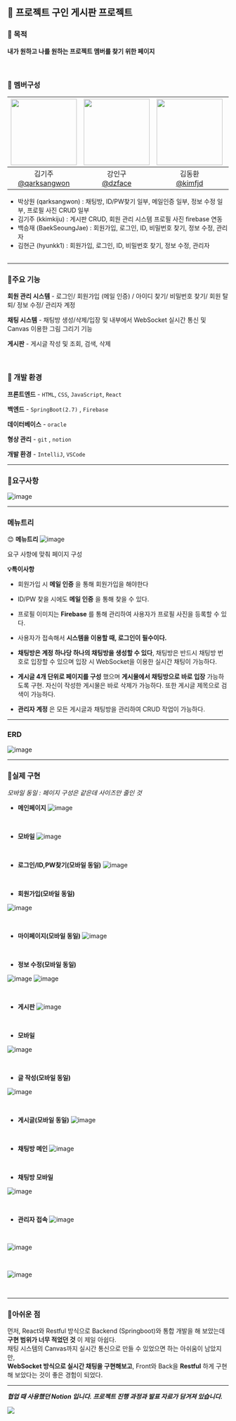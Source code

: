 💬 프로젝트 구인 게시판 프로젝트
---

### 🎯 목적
__내가 원하고 나를 원하는 프로젝트 멤버를 찾기 위한 페이지__

<br>

### 👥 멤버구성
|<img src="https://avatars.githubusercontent.com/u/161571071?v=4" width="150" height="150"/>|<img src="https://avatars.githubusercontent.com/u/74034344?v=4" width="150" height="150"/>|<img src="https://avatars.githubusercontent.com/u/161570977?v=4" width="150" height="150"/>|<img src="https://avatars.githubusercontent.com/u/49334905?v=4" width="150" height="150"/>|<img src="https://avatars.githubusercontent.com/u/161571071?v=4" width="150" height="150"/>|
|:-:|:-:|:-:|:-:|:-:|
|김기주<br/>[@qarksangwon](https://github.com/kkimkiju)|강인구<br/>[@dzface](https://github.com/dzface)|김동환<br/>[@kimfjd](https://github.com/kimfjd)|김세호<br/>[@tpgh1554](https://github.com/tpgh1554)|임정후<br/>[@limfarmer](https://github.com/limfarmer)|

  - 박상원 (qarksangwon) : 채팅방, ID/PW찾기 일부, 메일인증 일부, 정보 수정 일부, 프로필 사진 CRUD 일부
  - 김기주 (kkimkiju) : 게시판 CRUD, 회원 관리 시스템 프로필 사진 firebase 연동
  - 백승재 (BaekSeoungJae) : 회원가입, 로그인, ID, 비밀번호 찾기, 정보 수정, 관리자 
  - 김현근 (hyunkk1) :  회원가입, 로그인, ID, 비밀번호 찾기, 정보 수정, 관리자
<br><br>
---

### 📌주요 기능
__회원 관리 시스템__ - 로그인/ 회원가입 (메일 인증) / 아이디 찾기/ 비밀번호 찾기/ 회원 탈퇴/ 정보 수정/ 관리자 계정

__채팅 시스템__ - 채팅방 생성/삭제/입장 및 내부에서 WebSocket 실시간 통신 및 Canvas 이용한 그림 그리기 기능

__게시판__ - 게시글 작성 및 조회, 검색, 삭제

<br>

### 🔧 개발 환경
__프론트엔드__ - `HTML`, `CSS`, `JavaScript`, `React`

__백엔드__ - `SpringBoot(2.7)` , `Firebase`

__데이터베이스__ - `oracle`

__형상 관리__ - `git` , `notion`

__개발 환경__ - `IntelliJ`, `VSCode`

---

### 📜요구사항 
![image](https://github.com/qarksangwon/AskMe/assets/113305463/92d06d6b-01ed-405c-a2e6-d20d626d9681)

---

### 메뉴트리
😊 __메뉴트리__ 
![image](https://github.com/qarksangwon/AskMe/assets/113305463/32e6ae1d-48c0-4604-bb00-976373ec1090)

요구 사항에 맞춰 페이지 구성

__💡특이사항__
  - 회원가입 시 __메일 인증__ 을 통해 회원가입을 해야한다

  -  ID/PW 찾을 시에도 __메일 인증__ 을 통해 찾을 수 있다.

  -  프로필 이미지는 __Firebase__ 를 통해 관리하여 사용자가 프로필 사진을 등록할 수 있다.

  - 사용자가 접속해서 __시스템을 이용할 때, 로그인이 필수이다.__  

  - __채팅방은 계정 하나당 하나의 채팅방을 생성할 수 있다__, 채팅방은 반드시 채팅방 번호로 입장할 수 있으며 입장 시 WebSocket을 이용한 실시간 채팅이 가능하다.

  - __게시글 4개 단위로 페이지를 구성__ 했으며 __게시물에서 채팅방으로 바로 입장__ 가능하도록 구현. 자신이 작성한 게시물은 바로 삭제가 가능하다. 또한 게시글 제목으로 검색이 가능하다.

  - __관리자 계정__ 은 모든 게시글과 채팅방을 관리하여 CRUD 작업이 가능하다.



---

### ERD 
![image](https://github.com/qarksangwon/AskMe/assets/113305463/6ccbd005-419d-4399-91a1-fd93910ed3c9)


---

### 🎨실제 구현 
_모바일 동일 : 페이지 구성은 같은데 사이즈만 줄인 것_

- __메인페이지__
![image](https://github.com/qarksangwon/AskMe/assets/113305463/8f4775c3-a33c-4885-9e6f-5aa5dab9c28c)

<br>

- __모바일__
![image](https://github.com/qarksangwon/AskMe/assets/113305463/63221c57-9a17-4281-bddb-0ba87e13a940)

<br>

- __로그인/ID,PW찾기(모바일 동일)__
![image](https://github.com/qarksangwon/AskMe/assets/113305463/4f2d8cc4-f530-45dd-8f76-5b68dc1a7cce)

<br>

- __회원가입(모바일 동일)__
  
![image](https://github.com/qarksangwon/AskMe/assets/113305463/1b0cff0c-8b58-457d-b186-cd8b38e2f276)

<br>

- __마이페이지(모바일 동일)__
![image](https://github.com/qarksangwon/AskMe/assets/113305463/266ad9db-9293-4a25-a296-f02a9892103a)

<br>

- __정보 수정(모바일 동일)__
  
![image](https://github.com/qarksangwon/AskMe/assets/113305463/e92e1968-1eb4-4d6c-a17c-01aeede6bc4f)  ![image](https://github.com/qarksangwon/AskMe/assets/113305463/d765950d-c017-40fd-9c22-d3e98c385d73)


<br>

- __게시판__
![image](https://github.com/qarksangwon/AskMe/assets/113305463/5aa65c8a-5362-40cf-8130-8b3a8500e970)


<br>

- __모바일__
  
![image](https://github.com/qarksangwon/AskMe/assets/113305463/76fe859e-b269-4a2f-994a-4b2c13844d7b)

<br>

- __글 작성(모바일 동일)__
  
![image](https://github.com/qarksangwon/AskMe/assets/113305463/62e297d8-da2a-437c-8b2d-bb18e1b60dd8)

<br>

- __게시글(모바일 동일)__
![image](https://github.com/qarksangwon/AskMe/assets/113305463/871174ce-d5e5-4519-b4ce-1eddf4e48a18)

<br>

- __채팅방 메인__
![image](https://github.com/qarksangwon/AskMe/assets/113305463/50724f4b-9d4e-4d61-a5af-dd9a397a4ccd)


<br>

- __채팅방 모바일__
  
![image](https://github.com/qarksangwon/AskMe/assets/113305463/cee4dc9c-852c-424c-8266-84f5a3f07746)

<br>

- __관리자 접속__
![image](https://github.com/qarksangwon/AskMe/assets/113305463/a92b7374-1929-4db4-860f-74b0652dc363)

<br>

![image](https://github.com/qarksangwon/AskMe/assets/113305463/fbfa4d58-e156-4f8f-b8ad-0ddee92613c5)

<br>

![image](https://github.com/qarksangwon/AskMe/assets/113305463/94b15398-2b1c-4f84-9a2b-84b395480dae)

<br>


---
### 🙈아쉬운 점 ###
먼저, React와 Restful 방식으로 Backend (Springboot)와 통합 개발을 해 보았는데 __구현 범위가 너무 적었던 것__ 이 제일 아쉽다. 
<br>
채팅 시스템의 Canvas까지 실시간 통신으로 만들 수 있었으면 하는 아쉬움이 남았지만, <br>
__WebSocket 방식으로 실시간 채팅을 구현해보고__, Front와 Back을 __Restful__ 하게 구현해 보았다는 것이 좋은 경험이 되었다.

---

___협업 때 사용했던 Notion 입니다. 프로젝트 진행 과정과 발표 자료가 담겨져 있습니다.___

  <a href="https://www.notion.so/sangdolstudy/ASKME-0def579f2e314c96a7daf867d7866038">
    <img src="https://img.shields.io/badge/TeamProject-A374DB?style=for-the-badge&logo=notion&logoColor=#ECD53F">
  </a>
